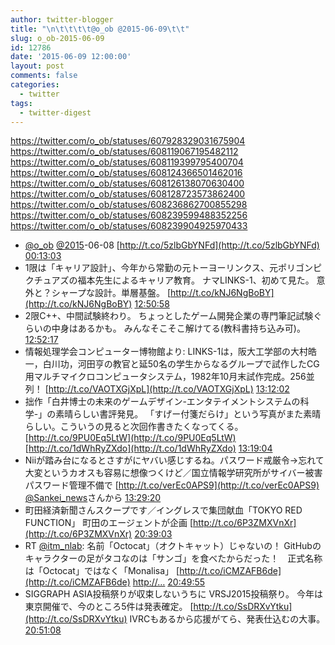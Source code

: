 ```yaml
---
author: twitter-blogger
title: "\n\t\t\t\t@o_ob @2015-06-09\t\t"
slug: o_ob-2015-06-09
id: 12786
date: '2015-06-09 12:00:00'
layout: post
comments: false
categories:
  - twitter
tags:
  - twitter-digest
---
```


https://twitter.com/o_ob/statuses/607928329031675904 https://twitter.com/o_ob/statuses/608119067195482112 https://twitter.com/o_ob/statuses/608119399795400704 https://twitter.com/o_ob/statuses/608124366501462016 https://twitter.com/o_ob/statuses/608126138070630400 https://twitter.com/o_ob/statuses/608128723573862400 https://twitter.com/o_ob/statuses/608236862700855298 https://twitter.com/o_ob/statuses/608239599488352256 https://twitter.com/o_ob/statuses/608239904925970433  

*   [@o_ob](https://twitter.com/o_ob) [@2015](https://twitter.com/2015)-06-08 [http://t.co/5zlbGbYNFd](http://t.co/5zlbGbYNFd) [00:13:03](https://twitter.com/o_ob/statuses/607928329031675904)
*   1限は「キャリア設計」、今年から常勤の元トーヨーリンクス、元ポリゴンピクチュアズの福本先生によるキャリア教育。 ナマLINKS-1、初めて見た。 意外と？シャープな設計。単層基盤。 [http://t.co/kNJ6NgBoBY](http://t.co/kNJ6NgBoBY) [12:50:58](https://twitter.com/o_ob/statuses/608119067195482112)
*   2限C++、中間試験終わり。 ちょっとしたゲーム開発企業の専門筆記試験ぐらいの中身はあるかも。 みんなそこそこ解けてる(教科書持ち込み可)。 [12:52:17](https://twitter.com/o_ob/statuses/608119399795400704)
*   情報処理学会コンピューター博物館より: LINKS-1は，阪大工学部の大村皓一，白川功，河田亨の教官と延50名の学生からなるグループで試作したCG用マルチマイクロコンピュータシステム，1982年10月末試作完成。256並列！ [http://t.co/VAOTXGjXpL](http://t.co/VAOTXGjXpL) [13:12:02](https://twitter.com/o_ob/statuses/608124366501462016)
*   拙作「白井博士の未来のゲームデザイン-エンタテイメントシステムの科学-」の素晴らしい書評発見。 「すげー付箋だらけ」という写真がまた素晴らしい。こういうの見ると次回作書きたくなってくる。 [http://t.co/9PU0Eq5LtW](http://t.co/9PU0Eq5LtW) [http://t.co/1dWhRyZXdo](http://t.co/1dWhRyZXdo) [13:19:04](https://twitter.com/o_ob/statuses/608126138070630400)
*   Niiが踏み台になるとさすがにヤバい感じするね。パスワード戒厳令→忘れて大変というカオスも容易に想像つくけど／国立情報学研究所がサイバー被害　パスワード管理不備で [http://t.co/verEc0APS9](http://t.co/verEc0APS9) [@Sankei_news](https://twitter.com/Sankei_news)さんから [13:29:20](https://twitter.com/o_ob/statuses/608128723573862400)
*   町田経済新聞さんスクープです／イングレスで集団献血「TOKYO RED FUNCTION」 町田のエージェントが企画 [http://t.co/6P3ZMXVnXr](http://t.co/6P3ZMXVnXr) [20:39:03](https://twitter.com/o_ob/statuses/608236862700855298)
*   RT [@itm_nlab](https://twitter.com/itm_nlab): 名前「Octocat」（オクトキャット）じゃないの！ GitHubのキャラクターの足がタコなのは「サンゴ」を食べたからだった！　正式名称は「Octocat」ではなく「Monalisa」 [http://t.co/iCMZAFB6de](http://t.co/iCMZAFB6de) [http://…](http://…) [20:49:55](https://twitter.com/o_ob/statuses/608239599488352256)
*   SIGGRAPH ASIA投稿祭りが収束しないうちに VRSJ2015投稿祭り。 今年は東京開催で、今のところ5件は発表確定。 [http://t.co/SsDRXvYtku](http://t.co/SsDRXvYtku) IVRCもあるから応援がてら、発表仕込むの大事。 [20:51:08](https://twitter.com/o_ob/statuses/608239904925970433)